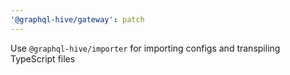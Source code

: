 ```yaml
---
'@graphql-hive/gateway': patch
---
```


Use `@graphql-hive/importer` for importing configs and transpiling TypeScript files
